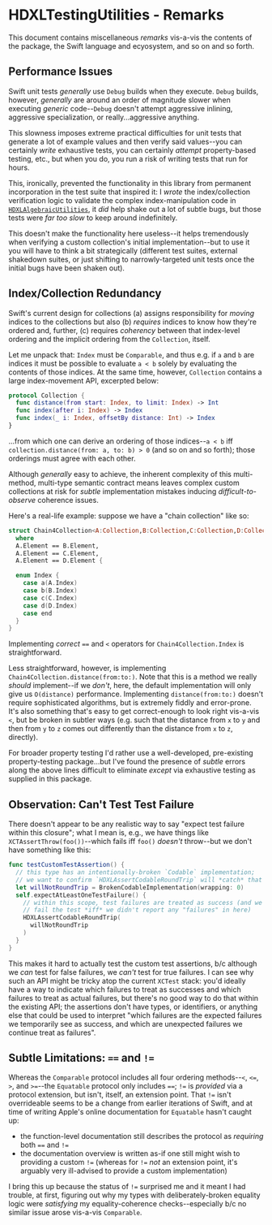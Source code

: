 # HDXLTestingUtilities - Remarks

This document contains miscellaneous *remarks* vis-a-vis the contents of the package, the Swift language and ecyosystem, and so on and so forth.

## Performance Issues

Swift unit tests *generally* use `Debug` builds when they execute. `Debug` builds, however, *generally* are around an order of magnitude slower when executing *generic* code--`Debug` doesn't attempt aggressive inlining, aggressive specialization, or really...aggressive anything. 

This slowness imposes extreme practical difficulties for unit tests that generate a lot of example values and then verify said values--you can certainly *write* exhaustive tests, you can certainly *attempt* property-based testing, etc., but when you do, you run a risk of writing tests that run for hours.

This, ironically, prevented the functionality in this library from permanent incorporation in the test suite that inspired it: I *wrote* the index/collection verification logic to validate the complex index-manipulation code in [`HDXLAlgebraicUtilities`](https://github.com/plx/HDXLAlgebraicUtilities), it *did* help shake out a lot of subtle bugs, but those tests were *far too slow* to keep around indefinitely.

This doesn't make the functionality here useless--it helps tremendously when verifying a custom collection's initial implementation--but to use it you will have to think a bit strategically (different test suites, external shakedown suites, or just shifting to narrowly-targeted unit tests once the initial bugs have been shaken out).

## Index/Collection Redundancy

Swift's current design for collections (a) assigns responsibility for *moving* indices to the collections but also (b) *requires* indices to know how they're ordered and, further, (c) requires *coherency* between that index-level ordering and the implicit ordering from the `Collection`, itself.

Let me unpack that: `Index` must be `Comparable`, and thus e.g. if `a` and `b` are indices it must be possible to evaluate `a < b` solely by evaluating the contents of those indices. At the same time, however, `Collection` contains a large index-movement API, excerpted below:

```swift
protocol Collection {  
  func distance(from start: Index, to limit: Index) -> Int
  func index(after i: Index) -> Index
  func index(_ i: Index, offsetBy distance: Int) -> Index
}
```

...from which one can derive an ordering of those indices--`a < b` iff `collection.distance(from: a, to: b) > 0` (and so on and so forth); those  orderings must agree with each other.

Although *generally* easy to achieve, the inherent complexity of this multi-method, multi-type semantic contract means leaves complex custom collections at risk for *subtle* implementation mistakes inducing *difficult-to-observe* coherence issues.

Here's a real-life example: suppose we have a "chain collection" like so:

```swift
struct Chain4Collection<A:Collection,B:Collection,C:Collection,D:Collection> 
  where 
  A.Element == B.Element,
  A.Element == C.Element,
  A.Element == D.Element {

  enum Index {
    case a(A.Index)
    case b(B.Index)
    case c(C.Index)
    case d(D.Index)
    case end
  }  
}
```

Implementing *correct* `==` and `<` operators for `Chain4Collection.Index` is straightforward. 

Less straightforward, however, is implementing `Chain4Collection.distance(from:to:)`. Note that this is a method we really *should* implement--if we *don't*, here, the default implementation will only give us `O(distance)` performance. Implementing `distance(from:to:)` doesn't require sophisticated algorithms, but is extremely fiddly and error-prone. It's also something that's easy to get correct-enough to look right vis-a-vis `<`, but be broken in subtler ways (e.g. such that the distance from `x` to `y` and then from `y` to `z` comes out differently than the distance from `x` to `z`, directly).

For broader property testing I'd rather use a well-developed, pre-existing property-testing package...but I've found the presence of *subtle* errors along the above lines difficult to eliminate *except* via exhaustive testing as supplied in this package.

## Observation: Can't Test Test Failure

There doesn't appear to be any realistic way to say "expect test failure within this closure"; what I mean is, e.g., we have things like `XCTAssertThrow(foo())`--which fails iff `foo()` *doesn't* throw--but we don't have something like this:

```swift
func testCustomTestAssertion() {
  // this type has an intentionally-broken `Codable` implementation;
  // we want to confirm `HDXLAssertCodableRoundTrip` will *catch* that bug:
  let willNotRoundTrip = BrokenCodableImplementation(wrapping: 0)
  self.expectAtLeastOneTestFailure() {
    // within this scope, test failures are treated as success (and we would
    // fail the test *iff* we didn't report any "failures" in here)
    HDXLAssertCodableRoundTrip(
      willNotRoundTrip
    )
  }  
}
```

This makes it hard to actually test the custom test assertions, b/c although we *can* test for false failures, we *can't* test for true failures. I can see why such an API might be tricky atop the current `XCTest` stack: you'd ideally have a way to indicate which failures to treat as successes and which failures to treat as actual failures, but there's no good way to do that within the existing API; the assertions don't have types, or identifiers, or anything else that could be used to interpret "which failures are the expected failures we temporarily see as success, and which are unexpected failures we continue treat as failures".

## Subtle Limitations: `==` and `!=`

Whereas the `Comparable` protocol includes all four ordering methods--`<`, `<=`, `>`, and `>=`--the `Equatable` protocol only includes `==`; `!=` is *provided* via a protocol extension, but isn't, itself, an extension point. That `!=` isn't overrideable seems to be a change from earlier iterations of Swift, and at time of writing Apple's online documentation for `Equatable` hasn't caught up:

- the function-level documentation still describes the protocol as *requiring* both `==` and `!=`
- the documentation overview is written as-if one still might wish to providing a custom `!=` (whereas for `!=` *not* an extension point, it's arguably very ill-advised to provide a custom implementation)

I bring this up because the status of `!=` surprised me and it meant I had trouble, at first, figuring out why my types with deliberately-broken equality logic were *satisfying* my equality-coherence checks--especially b/c no similar issue arose vis-a-vis `Comparable`.
